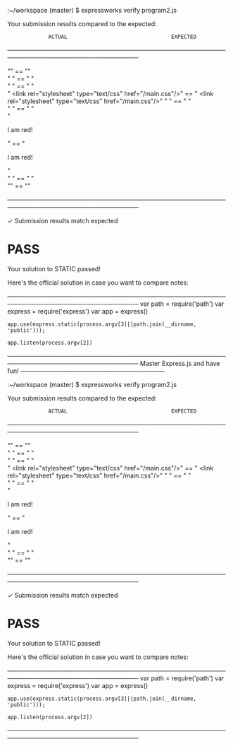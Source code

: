:~/workspace (master) $ expressworks verify program2.js

Your submission results compared to the expected:

                 ACTUAL                                 EXPECTED                
────────────────────────────────────────────────────────────────────────────────

   "<html>"                            ==    "<html>"                           
   "  <head>"                          ==    "  <head>"                         
   "    <title>expressworks</title>"   ==    "    <title>expressworks</title>"  
   "    <link rel=\"stylesheet\" type=\"text/css\" href=\"/main.css\"/>" ==    "    <link rel=\"stylesheet\" type=\"text/css\" href=\"/main.css\"/>"
   "  </head>"                         ==    "  </head>"                        
   "  <body>"                          ==    "  <body>"                         
   "    <p>I am red!</p>"              ==    "    <p>I am red!</p>"             
   "  </body>"                         ==    "  </body>"                        
   "</html>"                           ==    "</html>"                          

────────────────────────────────────────────────────────────────────────────────

✓ Submission results match expected

# PASS

Your solution to STATIC passed!

Here's the official solution in case you want to compare notes:

────────────────────────────────────────────────────────────────────────────────
    var path = require('path')
    var express = require('express')
    var app = express()

    app.use(express.static(process.argv[3]||path.join(__dirname, 'public')));

    app.listen(process.argv[2])

────────────────────────────────────────────────────────────────────────────────
Master Express.js and have fun!
─────────────────────────────────

:~/workspace (master) $ expressworks verify program2.js

Your submission results compared to the expected:

                 ACTUAL                                 EXPECTED                
────────────────────────────────────────────────────────────────────────────────

   "<html>"                            ==    "<html>"                           
   "  <head>"                          ==    "  <head>"                         
   "    <title>expressworks</title>"   ==    "    <title>expressworks</title>"  
   "    <link rel=\"stylesheet\" type=\"text/css\" href=\"/main.css\"/>" ==    "    <link rel=\"stylesheet\" type=\"text/css\" href=\"/main.css\"/>"
   "  </head>"                         ==    "  </head>"                        
   "  <body>"                          ==    "  <body>"                         
   "    <p>I am red!</p>"              ==    "    <p>I am red!</p>"             
   "  </body>"                         ==    "  </body>"                        
   "</html>"                           ==    "</html>"                          

────────────────────────────────────────────────────────────────────────────────

✓ Submission results match expected

# PASS

Your solution to STATIC passed!

Here's the official solution in case you want to compare notes:

────────────────────────────────────────────────────────────────────────────────
    var path = require('path')
    var express = require('express')
    var app = express()

    app.use(express.static(process.argv[3]||path.join(__dirname, 'public')));

    app.listen(process.argv[2])

────────────────────────────────────────────────────────────────────────────────
